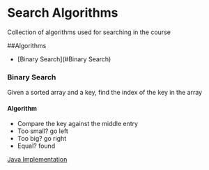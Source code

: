 # Search Algorithms
Collection of algorithms used for searching in the course

##Algorithms
- [Binary Search](#Binary Search)

### Binary Search
Given a sorted array and a key, find the index of the key in the array
#### Algorithm
* Compare the key against the middle entry
* Too small? go left
* Too big? go right
* Equal? found

[Java Implementation](./BinarySearch.java)